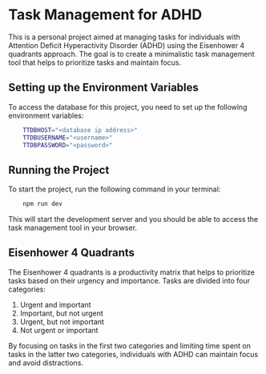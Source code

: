 # Task Management for ADHD

This is a personal project aimed at managing tasks for individuals with Attention Deficit Hyperactivity Disorder (ADHD) using the Eisenhower 4 quadrants approach. The goal is to create a minimalistic task management tool that helps to prioritize tasks and maintain focus.

## Setting up the Environment Variables

To access the database for this project, you need to set up the following environment variables:

```bash
    TTDBHOST="<database ip address>"
    TTDBUSERNAME="<username>"
    TTDBPASSWORD="<password>"
```

## Running the Project

To start the project, run the following command in your terminal:

```bash
    npm run dev
```

This will start the development server and you should be able to access the task management tool in your browser.

## Eisenhower 4 Quadrants

The Eisenhower 4 quadrants is a productivity matrix that helps to prioritize tasks based on their urgency and importance. Tasks are divided into four categories:

1. Urgent and important
2. Important, but not urgent
3. Urgent, but not important
4. Not urgent or important

By focusing on tasks in the first two categories and limiting time spent on tasks in the latter two categories, individuals with ADHD can maintain focus and avoid distractions.

